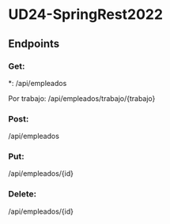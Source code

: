 # UD24-SpringRest2022
## Endpoints
### Get:
*: /api/empleados

Por trabajo: /api/empleados/trabajo/{trabajo}
### Post: 
/api/empleados
### Put: 
/api/empleados/{id}
### Delete: 
/api/empleados/{id}
